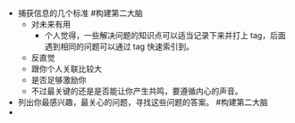 - 捕获信息的几个标准 #构建第二大脑
	- 对未来有用
		- 个人觉得，一些解决问题的知识点可以适当记录下来并打上 tag，后面遇到相同的问题可以通过 tag 快速索引到。
	- 反直觉
	- 跟你个人关联比较大
	- 是否足够激励你
	- 不过最关键的还是是否能让你产生共鸣，要遵循内心的声音。
- 列出你最感兴趣，最关心的问题，寻找这些问题的答案。 #构建第二大脑 
- 
